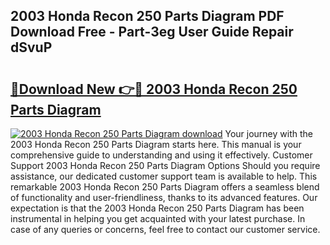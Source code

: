 ## 2003 Honda Recon 250 Parts Diagram PDF Download Free - Part-3eg User Guide Repair dSvuP

# <h2><a href="http://dfkxu2.blite.top/?on=2003+Honda+Recon+250+Parts+Diagram">🔗Download New 👉🔴 2003 Honda Recon 250 Parts Diagram</a></h2>

[![2003 Honda Recon 250 Parts Diagram download](https://i.imgur.com/lujVjoI.png)](http://dfkxu2.blite.top/?on=2003+Honda+Recon+250+Parts+Diagram)
Your journey with the 2003 Honda Recon 250 Parts Diagram starts here. This manual is your comprehensive guide to understanding and using it effectively. Customer Support 2003 Honda Recon 250 Parts Diagram Options Should you require assistance, our dedicated customer support team is available to help. This remarkable 2003 Honda Recon 250 Parts Diagram offers a seamless blend of functionality and user-friendliness, thanks to its advanced features. Our expectation is that the 2003 Honda Recon 250 Parts Diagram has been instrumental in helping you get acquainted with your latest purchase. In case of any queries or concerns, feel free to contact our customer service.
